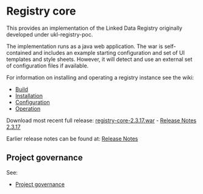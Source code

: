 # Registry core

This provides an implementation of the Linked Data Registry originally developed under ukl-registry-poc.

The implementation runs as a java web application.
The war is self-contained and includes an example starting configuration and set of UI templates and style sheets.
However, it will detect and use an external set of configuration files if available.

For information on installing and operating a registry instance see the wiki:
   * [Build](https://github.com/UKGovLD/registry-core/wiki/Build)
   * [Installation](https://github.com/UKGovLD/registry-core/wiki/Installation)
   * [Configuration](https://github.com/UKGovLD/registry-core/wiki/Configuration)
   * [Operation](https://github.com/UKGovLD/registry-core/wiki/Operation)

Download most recent full release: [registry-core-2.3.17.war](https://s3-eu-west-1.amazonaws.com/ukgovld/release/com/github/ukgovld/registry-core/2.3.17/registry-core-2.3.17.war) -
[Release Notes 2.3.17](https://github.com/UKGovLD/registry-core/wiki/Release-2.3.17)

Earlier release notes can be found at: [Release Notes](https://github.com/UKGovLD/registry-core/wiki#release-notes)

## Project governance

See:
   * [Project governance](https://github.com/der/ukl-registry-poc/wiki/Project-Governance)
